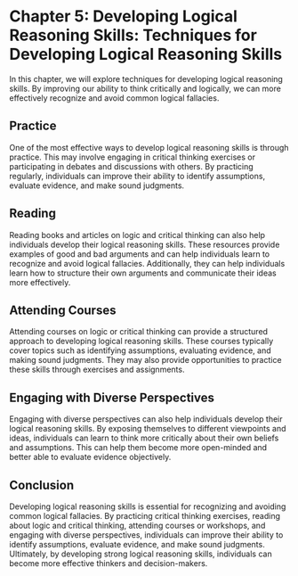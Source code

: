 Chapter 5: Developing Logical Reasoning Skills: Techniques for Developing Logical Reasoning Skills
==================================================================================================

In this chapter, we will explore techniques for developing logical reasoning skills. By improving our ability to think critically and logically, we can more effectively recognize and avoid common logical fallacies.

Practice
--------

One of the most effective ways to develop logical reasoning skills is through practice. This may involve engaging in critical thinking exercises or participating in debates and discussions with others. By practicing regularly, individuals can improve their ability to identify assumptions, evaluate evidence, and make sound judgments.

Reading
-------

Reading books and articles on logic and critical thinking can also help individuals develop their logical reasoning skills. These resources provide examples of good and bad arguments and can help individuals learn to recognize and avoid logical fallacies. Additionally, they can help individuals learn how to structure their own arguments and communicate their ideas more effectively.

Attending Courses
-----------------

Attending courses on logic or critical thinking can provide a structured approach to developing logical reasoning skills. These courses typically cover topics such as identifying assumptions, evaluating evidence, and making sound judgments. They may also provide opportunities to practice these skills through exercises and assignments.

Engaging with Diverse Perspectives
----------------------------------

Engaging with diverse perspectives can also help individuals develop their logical reasoning skills. By exposing themselves to different viewpoints and ideas, individuals can learn to think more critically about their own beliefs and assumptions. This can help them become more open-minded and better able to evaluate evidence objectively.

Conclusion
----------

Developing logical reasoning skills is essential for recognizing and avoiding common logical fallacies. By practicing critical thinking exercises, reading about logic and critical thinking, attending courses or workshops, and engaging with diverse perspectives, individuals can improve their ability to identify assumptions, evaluate evidence, and make sound judgments. Ultimately, by developing strong logical reasoning skills, individuals can become more effective thinkers and decision-makers.
